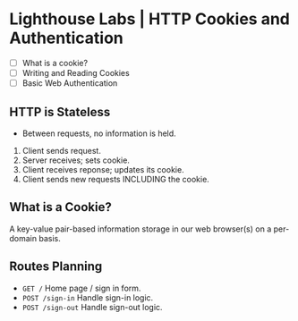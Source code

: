 # Lighthouse Labs | HTTP Cookies and Authentication

* [ ] What is a cookie?
* [ ] Writing and Reading Cookies
* [ ] Basic Web Authentication

## HTTP is Stateless

* Between requests, no information is held.

1. Client sends request.
2. Server receives; sets cookie.
3. Client receives reponse; updates its cookie.
4. Client sends new requests INCLUDING the cookie.

## What is a Cookie?

A key-value pair-based information storage in our web browser(s) on a per-domain basis.

## Routes Planning

* `GET /` Home page / sign in form.
* `POST /sign-in` Handle sign-in logic.
* `POST /sign-out` Handle sign-out logic.
